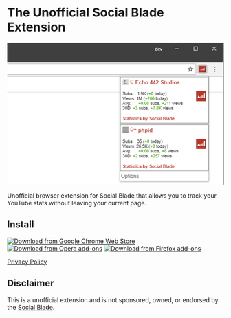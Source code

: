 # The Unofficial Social Blade Extension
![Screenshot](screenshot.png)

Unofficial browser extension for Social Blade that allows you to track your YouTube stats without leaving your current page.

## Install 
[![Download from Google Chrome Web Store](https://verifiedjoseph.com/images/install/153px/chrome.png)](https://chrome.google.com/webstore/detail/the-unofficial-social-bla/dmjgiaijdmgheegfinhgplldehidfbcm)
[![Download from Opera add-ons](https://verifiedjoseph.com/images/install/153px/opera.png)](https://addons.opera.com/en/extensions/details/social-blade/?display=en)
[![Download from Firefox add-ons](https://verifiedjoseph.com/images/install/153px/firefox.png)](https://addons.mozilla.org/en-gb/firefox/addon/unofficial-social-blade/)

[Privacy Policy](https://verifiedjoseph.com/extension-privacy-policy)

## Disclaimer
This is a unofficial extension and is not sponsored, owned, or endorsed by the [Social Blade](https://socialblade.com/).
